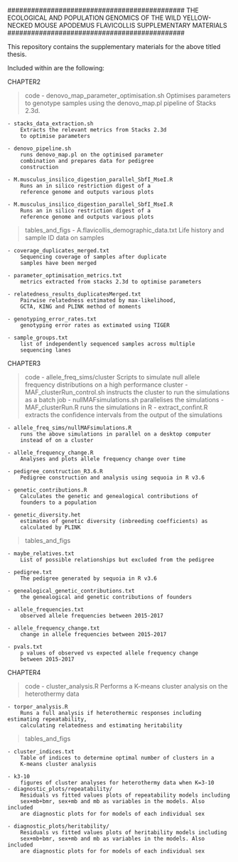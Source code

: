 #############################################
THE ECOLOGICAL AND POPULATION GENOMICS OF THE
WILD YELLOW-NECKED MOUSE APODEMUS FLAVICOLLIS
	SUPPLEMENTARY MATERIALS
#############################################

This repository contains the supplementary materials for the above titled thesis.

Included within are the following:

CHAPTER2

> code
	- denovo_map_parameter_optimisation.sh 
		Optimises parameters to genotype samples using 
		the denovo_map.pl pipeline of Stacks 2.3d.

	- stacks_data_extraction.sh
		Extracts the relevant metrics from Stacks 2.3d 
		to optimise parameters 

	- denovo_pipeline.sh
		runs denovo_map.pl on the optimised parameter
		combination and prepares data for pedigree
		construction

	- M.musculus_insilico_digestion_parallel_SbfI_MseI.R
		Runs an in silico restriction digest of a 
		reference genome and outputs various plots

	- M.musculus_insilico_digestion_parallel_SbfI_MseI.R
		Runs an in silico restriction digest of a 
		reference genome and outputs various plots

> tables_and_figs
	- A.flavicollis_demographic_data.txt
		Life history and sample ID data on samples

	- coverage_duplicates_merged.txt
		Sequencing coverage of samples after duplicate 
		samples have been merged

	- parameter_optimisation_metrics.txt
		metrics extracted from stacks 2.3d to optimise parameters

	- relatedness_results_duplicatesMerged.txt
		Pairwise relatedness estimated by max-likelihood,
		GCTA, KING and PLINK method of moments

	- genotyping_error_rates.txt
		genotyping error rates as extimated using TIGER

	- sample_groups.txt
		list of independently sequenced samples across multiple 
		sequencing lanes



CHAPTER3

> code 
	- allele_freq_sims/cluster 
		Scripts to simulate null allele frequency distributions 
		on a high performance cluster
		- MAF_clusterRun_control.sh instructs the cluster to run
		  the simulations as a batch job
		- nullMAFsimulations.sh parallelises the simulations
		- MAF_clusterRun.R runs the simulations in R
		- extract_confint.R extracts the confidence intervals from 
		  the output of the simulations
	
	- allele_freq_sims/nullMAFsimulations.R
		runs the above simulations in parallel on a desktop computer 
		instead of on a cluster

	- allele_frequency_change.R
		Analyses and plots allele frequency change over time
	
	- pedigree_construction_R3.6.R
		Pedigree construction and analysis using sequoia in R v3.6

	- genetic_contributions.R
		Calculates the genetic and genealogical contributions of 
		founders to a population
	
	- genetic_diversity.het
		estimates of genetic diversity (inbreeding coefficients) as
		calculated by PLINK


> tables_and_figs

	- maybe_relatives.txt
		List of possible relationships but excluded from the pedigree

	- pedigree.txt
		The pedigree generated by sequoia in R v3.6
	
	- genealogical_genetic_contributions.txt
		the genealogical and genetic contributions of founders

	- allele_frequencies.txt
		observed allele frequencies between 2015-2017
	
	- allele_frequency_change.txt
		change in allele frequencies between 2015-2017

	- pvals.txt
		p values of observed vs expected allele frequency change
		between 2015-2017

CHAPTER4

> code
	- cluster_analysis.R
		Performs a K-means cluster analysis on the heterothermy data

	- torpor_analysis.R
		Runs a full analysis if heterothermic responses including estimating repeatability,
		calculating relatedness and estimating heritability

> tables_and_figs	
	
	- cluster_indices.txt
		Table of indices to determine optimal number of clusters in a 
		K-means cluster analysis

	- k3-10
		figures of cluster analyses for heterothermy data when K=3-10
	- diagnostic_plots/repeatability/
		Residuals vs fitted values plots of repeatability models including
		sex+mb+bmr, sex+mb and mb as variables in the models. Also included 
		are diagnostic plots for for models of each individual sex
		
	- diagnostic_plots/heritability/
		Residuals vs fitted values plots of heritability models including
		sex+mb+bmr, sex+mb and mb as variables in the models. Also included 
		are diagnostic plots for for models of each individual sex
	


